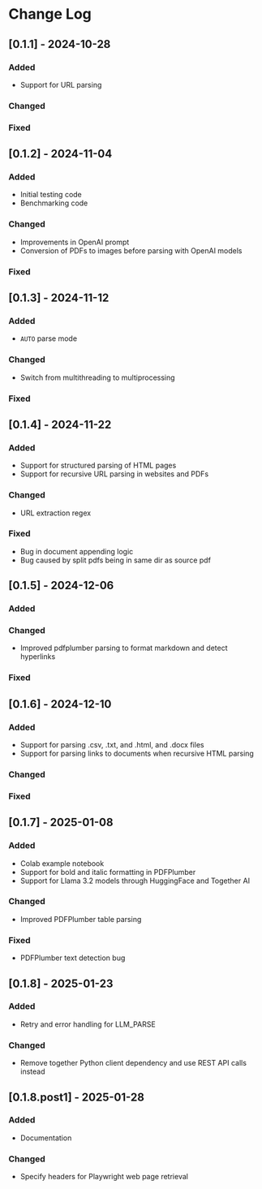 # Change Log

## [0.1.1] - 2024-10-28

### Added
- Support for URL parsing

### Changed

### Fixed

## [0.1.2] - 2024-11-04

### Added
- Initial testing code
- Benchmarking code

### Changed
- Improvements in OpenAI prompt
- Conversion of PDFs to images before parsing with OpenAI models

### Fixed


## [0.1.3] - 2024-11-12

### Added
- `AUTO` parse mode

### Changed
- Switch from multithreading to multiprocessing

### Fixed

## [0.1.4] - 2024-11-22

### Added
- Support for structured parsing of HTML pages
- Support for recursive URL parsing in websites and PDFs

### Changed
- URL extraction regex

### Fixed
- Bug in document appending logic
- Bug caused by split pdfs being in same dir as source pdf

## [0.1.5] - 2024-12-06

### Added

### Changed
- Improved pdfplumber parsing to format markdown and detect hyperlinks

### Fixed

## [0.1.6] - 2024-12-10

### Added
* Support for parsing .csv, .txt, and .html, and .docx files
* Support for parsing links to documents when recursive HTML parsing

### Changed

### Fixed

## [0.1.7] - 2025-01-08

### Added
* Colab example notebook
* Support for bold and italic formatting in PDFPlumber
* Support for Llama 3.2 models through HuggingFace and Together AI

### Changed
* Improved PDFPlumber table parsing

### Fixed
* PDFPlumber text detection bug

## [0.1.8] - 2025-01-23

### Added
* Retry and error handling for LLM_PARSE

### Changed
* Remove together Python client dependency and use REST API calls instead

## [0.1.8.post1] - 2025-01-28

### Added
* Documentation

### Changed
* Specify headers for Playwright web page retrieval
